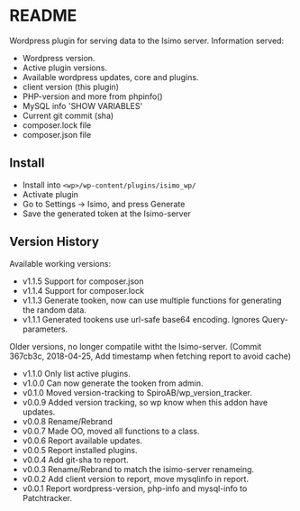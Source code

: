 # README #
Wordpress plugin for serving data to the Isimo server.
Information served:
 * Wordpress version.
 * Active plugin versions.
 * Available wordpress updates, core and plugins.
 * client version (this plugin)
 * PHP-version and more from phpinfo()
 * MySQL info 'SHOW VARIABLES'
 * Current git commit (sha)
 * composer.lock file
 * composer.json file

## Install ##
* Install into `<wp>/wp-content/plugins/isimo_wp/`
* Activate plugin
* Go to Settings -> Isimo, and press Generate
* Save the generated token at the Isimo-server

## Version History ##
Available working versions:
* v1.1.5 Support for composer.json
* v1.1.4 Support for composer.lock
* v1.1.3 Generate tooken, now can use multiple functions for generating the random data. 
* v1.1.1 Generated tookens use url-safe base64 encoding. Ignores Query-parameters.

Older versions, no longer compatile witht the Isimo-server. (Commit 367cb3c, 2018-04-25, Add timestamp when fetching report to avoid cache)
* v1.1.0 Only list active plugins.
* v1.0.0 Can now generate the tooken from admin.
* v0.1.0 Moved version-tracking to SpiroAB/wp_version_tracker.
* v0.0.9 Added version tracking, so wp know when this addon have updates.
* v0.0.8 Rename/Rebrand
* v0.0.7 Made OO, moved all functions to a class.
* v0.0.6 Report available updates.
* v0.0.5 Report installed plugins.
* v0.0.4 Add git-sha to report.
* v0.0.3 Rename/Rebrand to match the isimo-server renameing.
* v0.0.2 Add client version to report, move mysqlinfo in report.
* v0.0.1 Report wordpress-version, php-info and mysql-info to Patchtracker.
